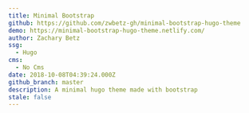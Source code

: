 ```yaml
---
title: Minimal Bootstrap
github: https://github.com/zwbetz-gh/minimal-bootstrap-hugo-theme
demo: https://minimal-bootstrap-hugo-theme.netlify.com/
author: Zachary Betz
ssg:
  - Hugo
cms:
  - No Cms
date: 2018-10-08T04:39:24.000Z
github_branch: master
description: A minimal hugo theme made with bootstrap
stale: false
---
```

